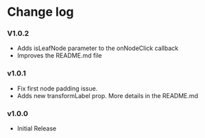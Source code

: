# Change log

### V1.0.2
- Adds isLeafNode parameter to the onNodeClick callback
- Improves the README.md file

### v1.0.1
- Fix first node padding issue.
- Adds new transformLabel prop. More details in the README.md 

### v1.0.0
- Initial Release